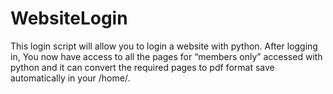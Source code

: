 # WebsiteLogin
This login script will allow you to login a website with python. After logging in, You now have access to all the pages for “members only” accessed with python and it can convert the required pages to pdf format save automatically in your /home/.
